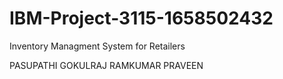 # IBM-Project-3115-1658502432
Inventory Managment System for Retailers

PASUPATHI GOKULRAJ RAMKUMAR PRAVEEN
